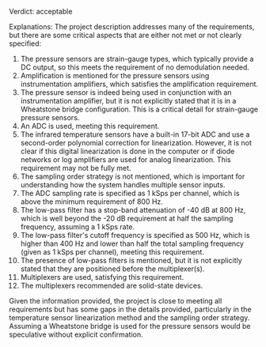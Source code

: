 Verdict: acceptable

Explanations: 
The project description addresses many of the requirements, but there are some critical aspects that are either not met or not clearly specified:

1. The pressure sensors are strain-gauge types, which typically provide a DC output, so this meets the requirement of no demodulation needed.
2. Amplification is mentioned for the pressure sensors using instrumentation amplifiers, which satisfies the amplification requirement.
3. The pressure sensor is indeed being used in conjunction with an instrumentation amplifier, but it is not explicitly stated that it is in a Wheatstone bridge configuration. This is a critical detail for strain-gauge pressure sensors.
4. An ADC is used, meeting this requirement.
5. The infrared temperature sensors have a built-in 17-bit ADC and use a second-order polynomial correction for linearization. However, it is not clear if this digital linearization is done in the computer or if diode networks or log amplifiers are used for analog linearization. This requirement may not be fully met.
6. The sampling order strategy is not mentioned, which is important for understanding how the system handles multiple sensor inputs.
7. The ADC sampling rate is specified as 1 kSps per channel, which is above the minimum requirement of 800 Hz.
8. The low-pass filter has a stop-band attenuation of -40 dB at 800 Hz, which is well beyond the -20 dB requirement at half the sampling frequency, assuming a 1 kSps rate.
9. The low-pass filter's cutoff frequency is specified as 500 Hz, which is higher than 400 Hz and lower than half the total sampling frequency (given as 1 kSps per channel), meeting this requirement.
10. The presence of low-pass filters is mentioned, but it is not explicitly stated that they are positioned before the multiplexer(s).
11. Multiplexers are used, satisfying this requirement.
12. The multiplexers recommended are solid-state devices.

Given the information provided, the project is close to meeting all requirements but has some gaps in the details provided, particularly in the temperature sensor linearization method and the sampling order strategy. Assuming a Wheatstone bridge is used for the pressure sensors would be speculative without explicit confirmation.